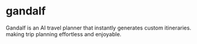 # gandalf
Gandalf is an AI travel planner that instantly generates custom itineraries. making trip planning effortless and enjoyable.
